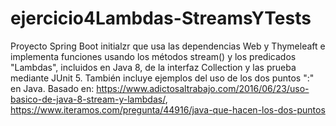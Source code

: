 # ejercicio4Lambdas-StreamsYTests
Proyecto Spring Boot initialzr que usa las dependencias Web y Thymeleaft e implementa funciones usando los métodos stream() y los predicados "Lambdas", incluidos en Java 8, de la interfaz Collection y las prueba mediante JUnit 5. También incluye ejemplos del uso de los dos puntos ":" en Java. Basado en: https://www.adictosaltrabajo.com/2016/06/23/uso-basico-de-java-8-stream-y-lambdas/, https://www.iteramos.com/pregunta/44916/java-que-hacen-los-dos-puntos
